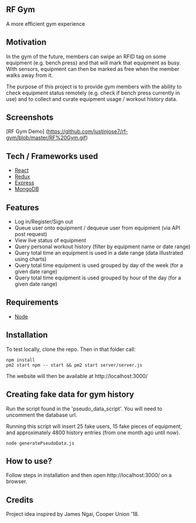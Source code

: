 ## RF Gym
A more efficient gym experience

## Motivation
In the gym of the future, members can swipe an RFID tag on some equipment (e.g. bench press) and that will mark that equipment as busy. With sensors, equipment can then be marked as free when the member walks away from it. 

The purpose of this project is to provide gym members with the ability to check equipment status remotely (e.g. check if bench press currently in use) and to collect and curate equipment usage / workout history data.
 
## Screenshots
[RF Gym Demo] (https://github.com/justinjose7/rf-gym/blob/master/RF%20Gym.gif)

## Tech / Frameworks used
- [React](https://reactjs.org/)
- [Redux](https://redux.js.org/)
- [Express](https://expressjs.com/)
- [MongoDB](https://mongodb.com/)

## Features
- Log in/Register/Sign out
- Queue user onto equipment / dequeue user from equipment (via API post request)
- View live status of equipment
- Query personal workout history (filter by equipment  name or date range)
- Query total time an equipment is used in a date range (data illustrated using charts)
- Query total time equipment is used grouped by day of the week (for a given date range)
- Query total time equipment is used grouped by  hour of the day (for a given date range)

## Requirements
- [Node](https://nodejs.org/)

## Installation
To test locally, clone the repo. Then in that folder call:
```
npm install
pm2 start npm -- start && pm2 start server/server.js
```
The website will then be available at http://localhost:3000/

## Creating fake data for gym history
Run the script found in the 'pseudo_data_script'. You will need to uncomment the database url.

Running this script will insert 25 fake users, 15 fake pieces of equipment, and approximately 4800 history entries (from one month ago until now).
```
node generatePseudoData.js
```

## How to use?
Follow steps in installation and then open http://localhost:3000/ on a browser.

## Credits
Project idea inspired by James Ngai, Cooper Union '18.
